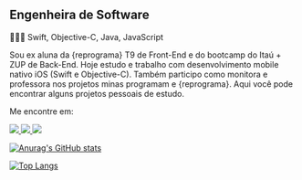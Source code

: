 ## Engenheira de Software

👩🏽‍💻    Swift, Objective-C, Java, JavaScript

Sou ex aluna da {reprograma} T9 de Front-End e do bootcamp do Itaú + ZUP de Back-End. Hoje estudo e trabalho com desenvolvimento mobile nativo iOS (Swift e Objective-C). Também participo como monitora e professora nos projetos minas programam e {reprograma}. 
Aqui você pode encontrar alguns projetos pessoais de estudo.

Me encontre em:

<span align="left">
<a href="https://linkedin.com/in/tabita-barbosa" rel="nofollow" target="_blank">
<img src="https://img.shields.io/badge/LinkedIn-0077B5?style=for-the-badge&logo=linkedin&logoColor=white">
</a>
<a href="mailto:tabita.barbosa8@gmail.com" target="_blank">
<img src="https://img.shields.io/badge/Gmail-D14836?style=for-the-badge&logo=gmail&logoColor=white">
</a>
<a href="https://www.behance.net/tabitabarbosa" target="_blank">
<img src="https://img.shields.io/badge/-Behance-blue?style=for-the-badge&logo=behance&logoColor=white">
</a>
</span>

[![Anurag's GitHub stats](https://github-readme-stats.vercel.app/api?username=tabita-barbosa&theme=radical&show_icons=true&count_private=true&hide_title=true)](https://github.com/tabita-barbosa/github-readme-stats)

[![Top Langs](https://github-readme-stats.vercel.app/api/top-langs/?username=anuraghazra&layout=compact)](https://github.com/anuraghazra/github-readme-stats)


